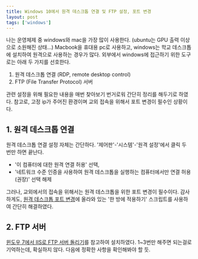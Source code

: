 ```yaml
---
title: Windows 10에서 원격 데스크톱 연결 및 FTP 설정, 포트 변경 
layout: post
tags: ['windows']
---
```


나는 운영체제 중 windows와 mac을 가장 많이 사용한다. (ubuntu는 GPU 출력 이상으로 소원해진 상태...) Macbook을 휴대용 pc로 사용하고, windows는 학교 데스크톱에 설치하여 원격으로 사용하는 경우가 많다. 외부에서 windows에 접근하기 위한 도구로는 아래 두 가지를 선호한다.

1. 원격 데스크톱 연결 (RDP, remote desktop control)
2. FTP (File Transfer Protocol) 서버

관련 설정을 위해 필요한 내용을 매번 찾아보기 번거로워 간단히 정리를 해두기로 하였다. 참고로, 고정 ip가 주어진 환경이며 교외 접속을 위해서 포트 변경이 필수인 상황이다. 

## 1. 원격 데스크톱 연결

원격 데스크톱 연결 설정 자체는 간단하다. '제어판'-'시스템'-'원격 설정'에서 클릭 두 번만 하면 끝난다.

- '이 컴퓨터에 대한 원격 연결 허용' 선택,
- '네트워크 수준 인증을 사용하여 원격 데스크톱을 실행하는 컴퓨터에서만 연결 허용(권장)' 선택 해제

그러나, 교외에서의 접속을 위해서는 원격 데스크톱을 위한 포트 변경이 필수이다. 감사하게도, [원격 데스크톱 포트 변경](http://snoopybox.co.kr/1545)에 올라와 있는 '한 방에 적용하기' 스크립트를 사용하여 간단히 해결하였다.

## 2. FTP 서버 

[윈도우 7에서 IIS로 FTP 서버 돌리기](http://snoopybox.co.kr/1442)를 참고하여 설치하였다. 1~3번만 해주면 되는걸로 기억하는데, 확실하지 않다. 다음에 정확한 사항을 확인해봐야 할 듯.

<!---
### IIS 관리 콘솔, FTP서비스 설치

1. 단축키 `win+R`로 '실행' 창 띄움
2. `OptionalFeatures.exe` 입력하여 아래 기능 설치
    - '인터넷 정보 서비스 > FTP 서버 > FPT 서비스'
    - '인터넷 정보 서비스 > 웹 관리 도구 > IIS 관리 콘솔' 설치

### FTP 서버 구동

1. 단축키 `win+R`로 '실행' 창 띄움
2. `inetmgr.exe` 입력
3. 'FTP 사이트 추가' 창: 사이트 정보
    - 사이트 이름: 원하는 대로,
    - 콘텐츠 디렉터리: FTP 서버 root directory 선택
4. 'FTP 사이트 추가' 창: 바인딩 및 SSL 설정
    - IP주소 및 포트: 고정 IP주소 및 원하는 포트 입력 (기본: 21)
    - SSL: 없음
5. 'FTP 사이트 추가' 창: 인증 및 권한 부여 정보
    - 인증: 게정을 사용하여 일부 사용자만 접속하도록 하려면 '기본' 선택
    - 권한 부여: 액세스 허용 사용자 계정 및 해당 계정의 사용 권한을 선택 (기본: 읽기, 쓰기)
6. `ftp://127.0.0.1:포트번호`를 브라우저 주소창에 입력하여 ftp 접속이 되는지 확인
    - 위에서 기본 포트번호 21을 사용했다면, `ftp://127.0.0.1`만 입력해도 됨
*/
### 방화벽

-->